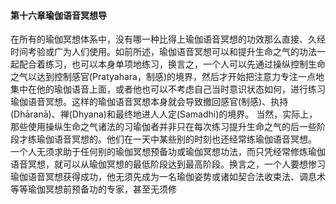 #### 第十六章瑜伽语音冥想导

​	在所有的瑜伽冥想体系中，没有哪一种比得上瑜伽语音冥想的功效那么直接、久经时间考验或广为人们使用。如前所述，瑜伽语音冥想可以和提升生命之气的功法一起配合着练习，也可以本身单项地练习，换言之，一个人可以先通过操纵控制生命之气以达到控制感官(Pratyahara，制感)的境界，然后才开始把注意力专注一点地集中在他的瑜伽语音上面，或者他也可以不考虑自己当时意识状态如何，进行练习瑜伽语音冥想。这样的瑜伽语音冥想本身就会导致撤回感官(制感)、执持(Dhāranā)、禅(Dhyana)和最终地进人人定(Samadhi)的境界。
当然，实际上，那些使用操纵生命之气诸法的习瑜伽者并非只在每次练习提升生命之气的后一些阶段才练瑜伽语音冥想的。他们在一天中某些别的时刻也还经常练瑜伽语音冥想。
一个人无须求助于任何别的瑜伽冥想预备功或瑜伽冥想功法，而只凭经常修炼瑜伽语音冥想，就可以从瑜伽冥想的最低阶段达到最高阶段。换言之，一个人要想惨习瑜伽语音冥想获得成功，他无须先成为一名瑜伽姿势或诸如契合法收束法、调息术等等瑜伽冥想前预备功的专家，甚至无须修